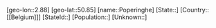 ﻿---
location: [50.85,2.88]
type: City
tags:
- geo/City


SpocWebEntityId: 33457
isDeleted: false
confidential: public

---
[geo-lon::2.88]
[geo-lat::50.85]
[name::Poperinghe]
[State::]
[Country::[[Belgium]]]
[StateId::]
[Population::]
[Unknown::]

